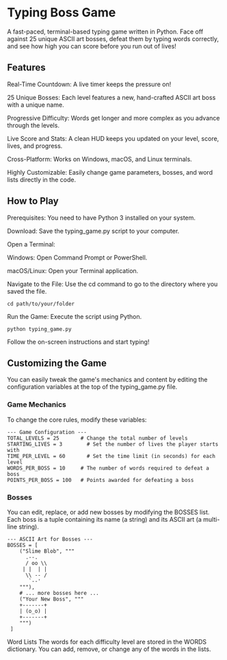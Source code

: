 # Typing Boss Game
A fast-paced, terminal-based typing game written in Python. Face off against 25 unique ASCII art bosses, defeat them by typing words correctly, and see how high you can score before you run out of lives!

## Features
Real-Time Countdown: A live timer keeps the pressure on!

25 Unique Bosses: Each level features a new, hand-crafted ASCII art boss with a unique name.

Progressive Difficulty: Words get longer and more complex as you advance through the levels.

Live Score and Stats: A clean HUD keeps you updated on your level, score, lives, and progress.

Cross-Platform: Works on Windows, macOS, and Linux terminals.

Highly Customizable: Easily change game parameters, bosses, and word lists directly in the code.

## How to Play
Prerequisites: You need to have Python 3 installed on your system.

Download: Save the typing_game.py script to your computer.

Open a Terminal:

Windows: Open Command Prompt or PowerShell.

macOS/Linux: Open your Terminal application.

Navigate to the File: Use the cd command to go to the directory where you saved the file.

`cd path/to/your/folder`

Run the Game: Execute the script using Python.

`python typing_game.py`

Follow the on-screen instructions and start typing!

## Customizing the Game
You can easily tweak the game's mechanics and content by editing the configuration variables at the top of the typing_game.py file.

### Game Mechanics
To change the core rules, modify these variables:

```
--- Game Configuration ---
TOTAL_LEVELS = 25       # Change the total number of levels
STARTING_LIVES = 3        # Set the number of lives the player starts with
TIME_PER_LEVEL = 60       # Set the time limit (in seconds) for each level
WORDS_PER_BOSS = 10     # The number of words required to defeat a boss
POINTS_PER_BOSS = 100   # Points awarded for defeating a boss
```

### Bosses
You can edit, replace, or add new bosses by modifying the BOSSES list. Each boss is a tuple containing its name (a string) and its ASCII art (a multi-line string).

```
--- ASCII Art for Bosses ---
BOSSES = [
    ("Slime Blob", """
      .--.
      / oo \\
     | |  | |
      \\ -- /
       `--'
    """),
    # ... more bosses here ...
    ("Your New Boss", """
    +-------+
    | (o_o) |
    +-------+
    """)
 ]
```

Word Lists
The words for each difficulty level are stored in the WORDS dictionary. You can add, remove, or change any of the words in the lists.

